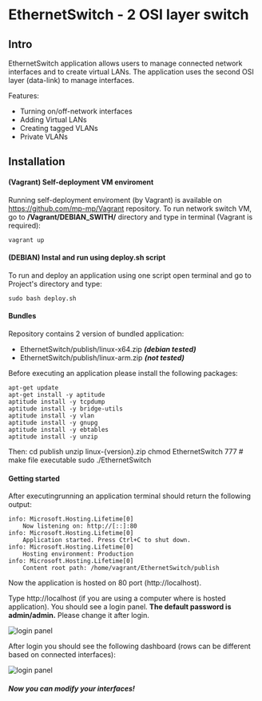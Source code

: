 EthernetSwitch - 2 OSI layer switch
===================================

## Intro
EthernetSwitch application allows users to manage connected network interfaces and to create virtual LANs. The application uses the second OSI layer (data-link) to manage interfaces.

Features:
- Turning on/off-network interfaces 
- Adding Virtual LANs
- Creating tagged VLANs
- Private VLANs

## Installation
#### (**Vagrant**) Self-deployment VM enviroment
Running self-deployment enviroment (by Vagrant) is available on https://github.com/mp-mp/Vagrant repository. To run network switch VM, go to **/Vagrant/DEBIAN_SWITH/** directory and type in terminal (Vagrant is required):
    
    vagrant up
    
#### (**DEBIAN**) Instal and run using deploy.sh script 
To run and deploy an application using one script open terminal and go to Project's directory and type:
    
    sudo bash deploy.sh


#### Bundles
Repository contains 2 version of bundled application:
 - EthernetSwitch/publish/linux-x64.zip ***(debian tested)***
 - EthernetSwitch/publish/linux-arm.zip ***(not tested)***

Before executing an application please install the following packages:

    apt-get update  
    apt-get install -y aptitude
    aptitude install -y tcpdump
    aptitude install -y bridge-utils
    aptitude install -y vlan
    aptitude install -y gnupg
    aptitude install -y ebtables
    aptitude install -y unzip

Then:
    cd publish
    unzip linux-{version}.zip
    chmod EthernetSwitch 777    # make file executable
    sudo ./EthernetSwitch


#### Getting started
After executingrunning an application terminal should return the following output:
    
    info: Microsoft.Hosting.Lifetime[0]
        Now listening on: http://[::]:80
    info: Microsoft.Hosting.Lifetime[0]
        Application started. Press Ctrl+C to shut down.
    info: Microsoft.Hosting.Lifetime[0]
        Hosting environment: Production
    info: Microsoft.Hosting.Lifetime[0]
        Content root path: /home/vagrant/EthernetSwitch/publish

Now the application is hosted on 80 port (http://localhost). 

Type http://localhost (if you are using a computer where is hosted application). You should see a login panel. **The default password is admin/admin.** Please change it after login. 

![login panel](https://github.com/krawat10/EthernetSwitch/blob/master/img/LoginPanel.jpg?raw=true)

After login you should see the following dashboard (rows can be different based on connected interfaces):

![login panel](https://github.com/krawat10/EthernetSwitch/blob/master/img/Home.jpg?raw=true)

##### **Now you can modify your interfaces!**

